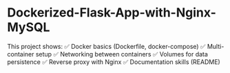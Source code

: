 # Dockerized-Flask-App-with-Nginx-MySQL
This project shows: 
✅ Docker basics (Dockerfile, docker-compose) 
✅ Multi-container setup 
✅ Networking between containers 
✅ Volumes for data persistence 
✅ Reverse proxy with Nginx 
✅ Documentation skills (README)
